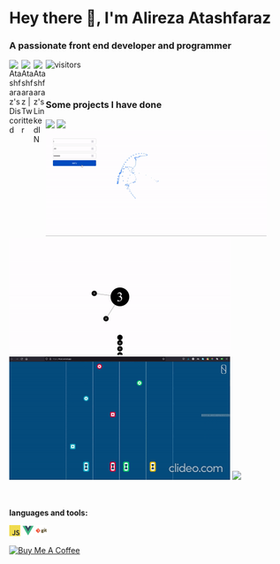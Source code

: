 # Hey there 👋, I'm Alireza Atashfaraz
### A passionate front end developer and programmer

<a href="https://discord.gg/atashfaraz">
  <img align="left" alt="Atashfaraz's Discord" width="22px" src="https://raw.githubusercontent.com/peterthehan/peterthehan/master/assets/discord.svg" />
</a>
<a href="https://twitter.com/jsvisualizer">
  <img align="left" alt="Atashfaraz | Twitter" width="22px" src="https://raw.githubusercontent.com/peterthehan/peterthehan/master/assets/twitter.svg" />
</a>
<a href="https://www.linkedin.com/in/atashfaraz/">
  <img align="left" alt="Atashfaraz's LinkedIN" width="22px" src="https://raw.githubusercontent.com/peterthehan/peterthehan/master/assets/linkedin.svg" />
</a>

![visitors](https://visitor-badge.glitch.me/badge?page_id=return75.return75)

<br />




### Some projects I have done
<div>
    <img src="https://github.com/return75/return75/raw/main/world-map.gif" width="800px" />
    <img src="https://github.com/return75/return75/raw/main/github-3d.gif" width="400px" />
    <img src="https://github.com/return75/return75/raw/main/perlin.gif" width="400px" />
    <img src="https://github.com/return75/return75/raw/main/arrow.gif" width="400px" />
    <img src="https://github.com/return75/4Cars/raw/master/4cars.gif" width="400px" />
    <img src="https://github.com/return75/tanks-game/raw/master/tanks-war.gif" width="400px" />
</div>

<br/>
<br/>


**languages and tools:**

<code><img height="20" src="https://raw.githubusercontent.com/github/explore/80688e429a7d4ef2fca1e82350fe8e3517d3494d/topics/javascript/javascript.png"></code>
<code><img height="20" src="https://raw.githubusercontent.com/github/explore/80688e429a7d4ef2fca1e82350fe8e3517d3494d/topics/vue/vue.png"></code>
<code><img height="20" src="https://raw.githubusercontent.com/github/explore/80688e429a7d4ef2fca1e82350fe8e3517d3494d/topics/git/git.png"></code>

<a href="https://www.buymeacoffee.com/atashfaraz" target="_blank"><img src="https://cdn.buymeacoffee.com/buttons/v2/default-red.png" alt="Buy Me A Coffee" width="150" ></a>
